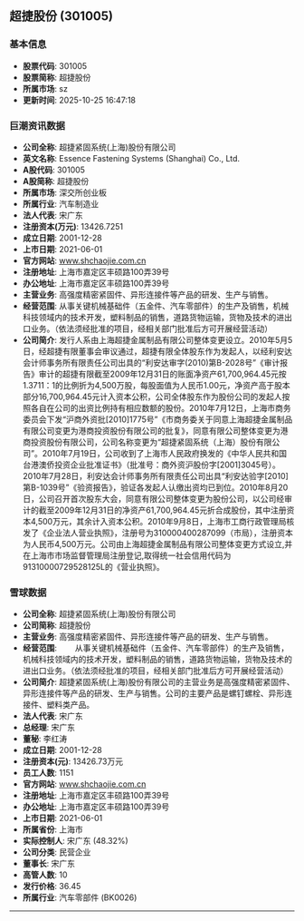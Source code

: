 ## 超捷股份 (301005)

### 基本信息

- **股票代码**: 301005
- **股票简称**: 超捷股份
- **所属市场**: sz
- **更新时间**: 2025-10-25 16:47:18

### 巨潮资讯数据

- **公司全称**: 超捷紧固系统(上海)股份有限公司
- **英文名称**: Essence Fastening Systems (Shanghai) Co., Ltd.
- **A股代码**: 301005
- **A股简称**: 超捷股份
- **所属市场**: 深交所创业板
- **所属行业**: 汽车制造业
- **法人代表**: 宋广东
- **注册资本(万元)**: 13426.7251
- **成立日期**: 2001-12-28
- **上市日期**: 2021-06-01
- **官方网站**: www.shchaojie.com.cn
- **注册地址**: 上海市嘉定区丰硕路100弄39号
- **办公地址**: 上海市嘉定区丰硕路100弄39号
- **主营业务**: 高强度精密紧固件、异形连接件等产品的研发、生产与销售。
- **经营范围**: 从事关键机械基础件（五金件、汽车零部件）的生产及销售，机械科技领域内的技术开发，塑料制品的销售，道路货物运输，货物及技术的进出口业务。（依法须经批准的项目，经相关部门批准后方可开展经营活动）
- **公司简介**: 发行人系由上海超捷金属制品有限公司整体变更设立。2010年5月5日，经超捷有限董事会审议通过，超捷有限全体股东作为发起人，以经利安达会计师事务所有限责任公司出具的“利安达审字(2010)第B-2028号”《审计报告》审计的超捷有限截至2009年12月31日的账面净资产61,700,964.45元按1.3711：1的比例折为4,500万股，每股面值为人民币1.00元，净资产高于股本部分16,700,964.45元计入资本公积，公司全体股东作为股份公司的发起人按照各自在公司的出资比例持有相应数额的股份。2010年7月12日，上海市商务委员会下发“沪商外资批[2010]1775号”《市商务委关于同意上海超捷金属制品有限公司变更为港商投资股份有限公司的批复》，同意有限公司整体变更为港商投资股份有限公司，公司名称变更为“超捷紧固系统（上海）股份有限公司”。2010年7月19日，公司收到了上海市人民政府换发的《中华人民共和国台港澳侨投资企业批准证书》（批准号：商外资沪股份字[2001]3045号）。2010年7月28日，利安达会计师事务所有限责任公司出具“利安达验字[2010]第B-1039号”《验资报告》，验证各发起人认缴出资均已到位。2010年8月20日，公司召开首次股东大会，同意有限公司整体变更为股份公司，以公司经审计的截至2009年12月31日的净资产61,700,964.45元折合成股份，其中注册资本4,500万元，其余计入资本公积。2010年9月8日，上海市工商行政管理局核发了《企业法人营业执照》，注册号为310000400287099（市局），注册资本为人民币4,500万元。公司由上海超捷金属制品有限公司整体变更方式设立,并在上海市市场监督管理局注册登记,取得统一社会信用代码为91310000729528125L的《营业执照》。

### 雪球数据

- **公司全称**: 超捷紧固系统(上海)股份有限公司
- **公司简称**: 超捷股份
- **主营业务**: 高强度精密紧固件、异形连接件等产品的研发、生产与销售。
- **经营范围**: 　　从事关键机械基础件（五金件、汽车零部件）的生产及销售，机械科技领域内的技术开发，塑料制品的销售，道路货物运输，货物及技术的进出口业务。（依法须经批准的项目，经相关部门批准后方可开展经营活动）
- **公司简介**: 超捷紧固系统(上海)股份有限公司的主营业务是高强度精密紧固件、异形连接件等产品的研发、生产与销售。公司的主要产品是螺钉螺栓、异形连接件、塑料类产品。
- **法人代表**: 宋广东
- **总经理**: 宋广东
- **董秘**: 李红涛
- **成立日期**: 2001-12-28
- **注册资本(元)**: 13426.73万元
- **员工人数**: 1151
- **官方网站**: www.shchaojie.com.cn
- **注册地址**: 上海市嘉定区丰硕路100弄39号
- **办公地址**: 上海市嘉定区丰硕路100弄39号
- **上市日期**: 2021-06-01
- **所属省份**: 上海市
- **实际控制人**: 宋广东 (48.32%)
- **公司分类**: 民营企业
- **董事长**: 宋广东
- **高管人数**: 10
- **发行价格**: 36.45
- **所属行业**: 汽车零部件 (BK0026)

---